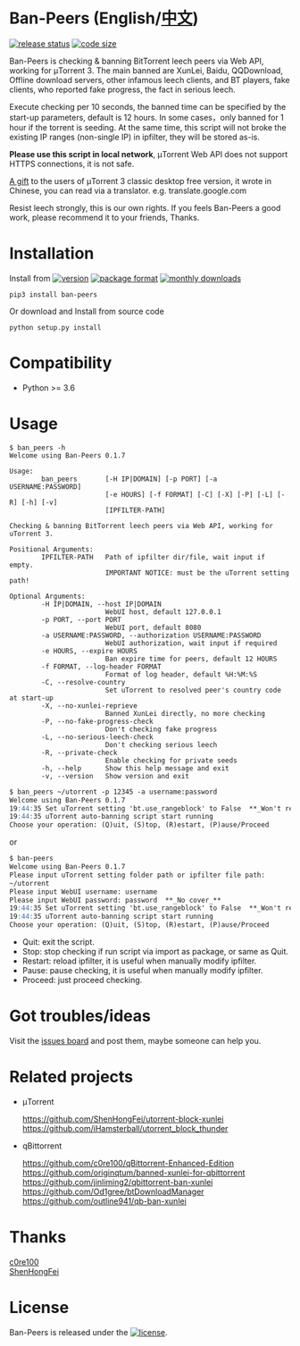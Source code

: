 # Ban-Peers (English/[中文](https://github.com/SeaHOH/ban-peers/blob/master/README_zh.md))
[![release status](https://img.shields.io/github/v/release/SeaHOH/ban-peers?include_prereleases&sort=semver)](https://github.com/SeaHOH/ban-peers/releases)
[![code size](https://img.shields.io/github/languages/code-size/SeaHOH/ban-peers)](https://github.com/SeaHOH/ban-peers)

Ban-Peers is checking & banning BitTorrent leech peers via Web API, working for μTorrent 3. The main banned are XunLei, Baidu, QQDownload, Offline download servers, other infamous leech clients, and BT players, fake clients, who reported fake progress, the fact in serious leech.

Execute checking per 10 seconds, the banned time can be specified by the start-up parameters, default is 12 hours. In some cases，only banned for 1 hour if the torrent is seeding. At the same time, this script will not broke the existing IP ranges (non-single IP) in ipfilter, they will be stored as-is.

**Please use this script in local network**, μTorrent Web API does not support HTTPS connections, it is not safe.

[A gift](https://github.com/SeaHOH/ban-peers/issues/1) to the users of μTorrent 3 classic desktop free version, it wrote in Chinese, you can read via a translator. e.g. translate.google.com

Resist leech strongly, this is our own rights. If you feels Ban-Peers a good work, please recommend it to your friends, Thanks.

# Installation
Install from 
[![version](https://img.shields.io/pypi/v/ban-peers)](https://pypi.org/project/ban-peers/)
[![package format](https://img.shields.io/pypi/format/ban-peers)](https://pypi.org/project/ban-peers/#files)
[![monthly downloads](https://img.shields.io/pypi/dm/ban-peers)](https://pypi.org/project/ban-peers/#files)

    pip3 install ban-peers

Or download and Install from source code

    python setup.py install

# Compatibility
- Python >= 3.6

# Usage
```
$ ban_peers -h
Welcome using Ban-Peers 0.1.7

Usage:
        ban_peers       [-H IP|DOMAIN] [-p PORT] [-a USERNAME:PASSWORD]
                        [-e HOURS] [-f FORMAT] [-C] [-X] [-P] [-L] [-R] [-h] [-v]
                        [IPFILTER-PATH]

Checking & banning BitTorrent leech peers via Web API, working for uTorrent 3.

Positional Arguments:
        IPFILTER-PATH   Path of ipfilter dir/file, wait input if empty.
                        IMPORTANT NOTICE: must be the uTorrent setting path!

Optional Arguments:
        -H IP|DOMAIN, --host IP|DOMAIN
                        WebUI host, default 127.0.0.1
        -p PORT, --port PORT
                        WebUI port, default 8080
        -a USERNAME:PASSWORD, --authorization USERNAME:PASSWORD
                        WebUI authorization, wait input if required
        -e HOURS, --expire HOURS
                        Ban expire time for peers, default 12 HOURS
        -f FORMAT, --log-header FORMAT
                        Format of log header, default %H:%M:%S
        -C, --resolve-country
                        Set uTorrent to resolved peer's country code at start-up
        -X, --no-xunlei-reprieve
                        Banned XunLei directly, no more checking
        -P, --no-fake-progress-check
                        Don't checking fake progress
        -L, --no-serious-leech-check
                        Don't checking serious leech
        -R, --private-check
                        Enable checking for private seeds
        -h, --help      Show this help message and exit
        -v, --version   Show version and exit
```

```markdown
$ ban_peers ~/utorrent -p 12345 -a username:password
Welcome using Ban-Peers 0.1.7
19:44:35 Set uTorrent setting 'bt.use_rangeblock' to False  **_Won't restore after quit_**
19:44:35 uTorrent auto-banning script start running
Choose your operation: (Q)uit, (S)top, (R)estart, (P)ause/Proceed
```

or

```markdown
$ ban-peers
Welcome using Ban-Peers 0.1.7
Please input uTorrent setting folder path or ipfilter file path:
~/utorrent
Please input WebUI username: username
Please input WebUI password: password  **_No cover_**
19:44:35 Set uTorrent setting 'bt.use_rangeblock' to False  **_Won't restore after quit_**
19:44:35 uTorrent auto-banning script start running
Choose your operation: (Q)uit, (S)top, (R)estart, (P)ause/Proceed
```

- Quit: exit the script.
- Stop: stop checking if run script via import as package, or same as Quit.
- Restart: reload ipfilter, it is useful when manually modify ipfilter.
- Pause: pause checking, it is useful when manually modify ipfilter.
- Proceed: just proceed checking.

# Got troubles/ideas
Visit the [issues board](https://github.com/SeaHOH/ban-peers/issues) and post them, maybe someone can help you.

# Related projects
- μTorrent

    https://github.com/ShenHongFei/utorrent-block-xunlei  
    https://github.com/iHamsterball/utorrent_block_thunder  

- qBittorrent

    https://github.com/c0re100/qBittorrent-Enhanced-Edition  
    https://github.com/originqtum/banned-xunlei-for-qbittorrent  
    https://github.com/jinliming2/qbittorrent-ban-xunlei  
    https://github.com/Od1gree/btDownloadManager  
    https://github.com/outline941/qb-ban-xunlei  

# Thanks
[c0re100](https://github.com/c0re100/qBittorrent-Enhanced-Edition)  
[ShenHongFei](https://github.com/ShenHongFei/utorrent-block-xunlei)  

# License
Ban-Peers is released under the [![license](https://img.shields.io/github/license/SeaHOH/ban-peers)](https://github.com/SeaHOH/ban-peers/blob/master/LICENSE).
